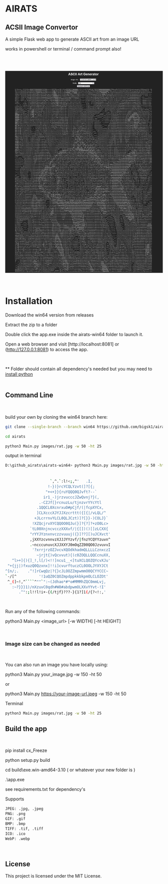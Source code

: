 # AIRATS

## ACSII Image Convertor

A simple Flask web app  to generate ASCII art from an image URL

works in powershell or terminal / command prompt also! 
 
</br>
</br>

![fish](/images/fish.jpg)

</br>

# Installation

Download the win64 version from releases

Extract the zip to a folder

Double click the app.exe inside the airats-win64 folder to launch it. 

Open a web browser and visit [http://localhost:8081] or (http://127.0.0.1:8081) to access the app.

</br>

** Folder should contain all dependency's needed but you may need to  [install python](https://www.python.org/downloads/windows/
)  
</br>

## Command Line

</br>

build your own by cloning the win64 branch here:

```bash
git clone --single-branch --branch win64 https://github.com/bigsk1/airats.git
```

```bash
cd airats
```

```bash
python3 Main.py images/rat.jpg -w 50 -ht 25
```
output in terminal 
```bash
D:\github_airats\airats-win64> python3 Main.py images/rat.jpg -w 50 -ht 25


                    `,^.`:l!<;,^'   .I,
                   !-})}rcYCQLYzvt(]?[{;
                  "+<+}}{ruYQQQ0QJvft?--`
                 ir1_-)jrzvucccJZwQvnj?}(,
               .-CZJf[}rcnuzLu/tjnzvrYYcYtl
              .1QQCL0XcnrxuO#pCjf/(|fcpXYCx,
              ]CLXcccXJYJJXzcrttt({[{|/vLQL/^
             +JLcrrnvYLCL0QLJCzt)]?[}}-)COLJ}`
            !XZQcjrvXYCQQOO0QJu(}]?{?]?+zO0Lc>
           `tL00XnjncvcczXXXvf/|{[])()[]zLCXX{
           "rYYJYznxnvczzvuuuj({}]??][)uJCXvct'
           ,jXXYzcvnnvzXJJJYYzvf/|fnzYCQYYzuvn^
           .~ncccunuvcXJJXXYJ0mOqZZ00QO0JzvuvvI
            '?xrrjrzOZJvcvXQOdkhadmQLLLLCznxczI
              ~jrjt{)vQcvvut){(c0ZOQLLQQCcnuXX,
   ^l>+]{){]_!,l[/)<!!]ncu1__<]tuXCLQOZQYcvXJu'
 "+{jj|)fxuzQ0Qzxnx]!!i]cvurftuczCL0OOLJYXYJCt
^[n/;.    .^!]rCwqQz|?{}cJLOOZZmpwmmO0QCYYCCC~
`-/[^          '!1uQZ0CQOZmpdppkkbkpmOLCLOZOt'
 ^_(]~!,^````^""`":~(Jdhao*#*o#MMMhZQC0mmLvj,
   :~?}}}1)/nXzuvC0qdh#W8#abdpwmOLXXvYYvt-!I'
      .^":;l!!l!i+-{(/tjf}???-}{1?]1(/{?<!:,'
```

</br>

Run any of the following commands:

python3 Main.py <image_url> [-w WIDTH] [-ht HEIGHT]

</br>

### Image size can be changed as needed

</br>

You can also run an image you have locally using:

python3 Main.py your_image.jpg -w 150 -ht 50

or 

python3 Main.py https://your-image-url.jpeg -w 150 -ht 50

Terminal

```bash
python3 Main.py images/rat.jpg -w 50 -ht 25
```

## Build the app

</br>

pip install cx_Freeze

python setup.py build

cd build\exe.win-amd64-3.10  ( or whatever your new folder is )

.\app.exe

see requirements.txt for dependency's

Supports 

    JPEG: .jpg, .jpeg
    PNG: .png
    GIF: .gif
    BMP: .bmp
    TIFF: .tif, .tiff
    ICO: .ico
    WebP: .webp



</br>

  ## License

This project is licensed under the MIT License.
